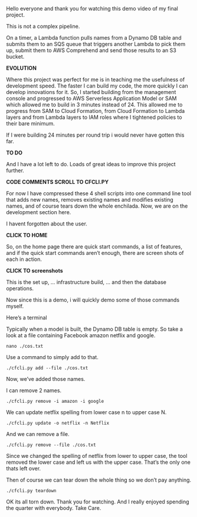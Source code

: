 Hello everyone and thank you for watching this demo video of my final project.  

This is not a complex pipeline. 

On a timer, a Lambda function pulls names from a Dynamo DB table and submits them to an SQS queue that triggers another Lambda to pick them up, submit them to AWS Comprehend and send those results to an S3 bucket.

**EVOLUTION**

Where this project was perfect for me is in teaching me the usefulness of development speed.  The faster I can build my code, the more quickly I can develop innovations for it.  So, I started building from the management console and progressed to AWS Serverless Application Model or SAM which allowed me to build in 3 minutes instead of 24.
This allowed me to progress from SAM to Cloud Formation, from Cloud Formation to Lambda layers and from Lambda layers to IAM roles where I tightened policies to their bare minimum. 

If I were building 24 minutes per round trip i would never have gotten this far. 

**TO DO**

And I have a lot left to do.  Loads of great ideas to improve this project further.

**CODE COMMENTS SCROLL TO CFCLI.PY**

For now I have compressed these 4 shell scripts into one command line tool that adds new names, removes existing names and modifies existing names, and of course tears down the whole enchilada.  Now, we are on the development section here.

I havent forgotten about the user.

**CLICK TO HOME**

So, on the home page there are quick start commands, a list of features,
and if the quick start commands aren’t enough, there are screen shots of each in action.

**CLICK TO screenshots**

This is the set up, … infrastructure build, … and then the database operations.

Now since this is a demo, i will quickly demo some of those commands myself. 

Here’s a terminal 

Typically when a model is built, the Dynamo DB table is empty.   So take a look at a file containing Facebook amazon netflix and google.

`nano ./cos.txt`

Use a command to simply add to that.

`./cfcli.py add --file ./cos.txt`

Now, we’ve added those names.  

I can remove 2 names.

`./cfcli.py remove -i amazon -i google`

We can update netflix spelling from lower case n to upper case N.

`./cfcli.py update -o netflix -n Netflix`

And we can remove a file.

`./cfcli.py remove --file ./cos.txt`

Since we changed the spelling of netflix from lower to upper case, the tool removed the lower case and left us with the upper case.  That’s the only one thats left over.

Then of course we can tear down the whole thing so we don’t pay anything. 

`./cfcli.py teardown`

OK its all torn down.  Thank you for watching.  And I really enjoyed spending the quarter with everybody.  Take Care.
